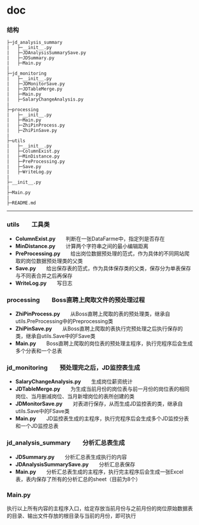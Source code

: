 # doc
### 结构
```
├─jd_analysis_summary
|   ├─__init__.py
|   ├─JDAnalysisSummarySave.py
|   ├─JDSummary.py
|   ├─Main.py
|
├─jd_monitoring
|   ├─__init__.py
|   ├─JDMonitorSave.py
|   ├─JDTableMerge.py
|   ├─Main.py
|   ├─SalaryChangeAnalysis.py
|
├─processing
|   ├─__init__.py
|   ├─Main.py
|   ├─ZhiPinProcess.py
|   ├─ZhiPinSave.py
|
├─utils
|   ├─__init__.py
|   ├─ColumnExist.py
|   ├─MinDistance.py
|   ├─PreProcessing.py
|   ├─Save.py
|   ├─WriteLog.py
|
├─__init__.py
|
├─Main.py
|
├─README.md
```
--------------------------
### utils　　工具类
- **ColumnExist.py**　　判断在一张DataFarme中，指定列是否存在
- **MinDistance.py**　　计算两个字符串之间的最小编辑距离
- **PreProcessing.py**　　给出岗位数据预处理的范式，作为具体的不同网站爬取的岗位数据预处理类的父类
- **Save.py**　　给出保存表的范式，作为具体保存类的父类，保存分为单表保存与不同表合并之后再保存
- **WriteLog.py**　　写日志  

### processing　　Boss直聘上爬取文件的预处理过程
- **ZhiPinProcess.py**　　从Boss直聘上爬取的表的预处理类，继承自utils.PreProcessing中的Preprocessing类
- **ZhiPinSave.py**　　从Boss直聘上爬取的表执行完预处理之后执行保存的类，继承自utils.Save中的FSave类
- **Main.py**　　Boss直聘上爬取的岗位表的预处理主程序，执行完程序后会生成多个分表和一个总表

### jd_monitoring　　预处理完之后，JD监控表生成
- **SalaryChangeAnalysis.py**　　生成岗位薪资统计
- **JDTableMerge.py**　　为生成当前月份的岗位表与前一月份的岗位表的相同岗位、当月删减岗位、当月新增岗位的表所创建的类
- **JDMonitorSave.py**　　对表进行保存，从而生成JD监控表的类，继承自utils.Save中的FSave类
- **Main.py**　　JD监控表生成的主程序，执行完程序后会生成多个JD监控分表和一个JD监控总表

### jd_analysis_summary　　分析汇总表生成
- **JDSummary.py**　　分析汇总表生成执行的内容
- **JDAnalysisSummarySave.py**　　分析汇总表保存
- **Main.py**　　分析汇总表生成的主程序，执行完主程序后会生成一张Excel表，表内保存了所有的分析汇总的sheet（目前为8个）

### Main.py
执行以上所有内容的主程序入口，给定存放当前月份与之前月份的岗位原始数据表的目录、输出文件存放的根目录与当前的月份，即可执行
